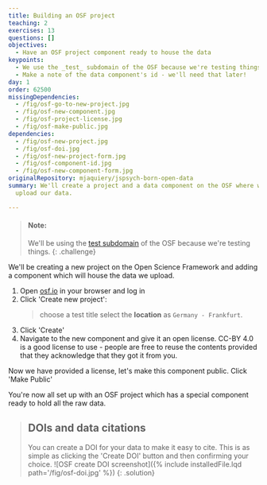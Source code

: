 ```yaml
---
title: Building an OSF project
teaching: 2
exercises: 13
questions: []
objectives:
  - Have an OSF project component ready to house the data
keypoints:
  - We use the _test_ subdomain of the OSF because we're testing things
  - Make a note of the data component's id - we'll need that later!
day: 1
order: 62500
missingDependencies:
  - /fig/osf-go-to-new-project.jpg
  - /fig/osf-new-component.jpg
  - /fig/osf-project-license.jpg
  - /fig/osf-make-public.jpg
dependencies:
  - /fig/osf-new-project.jpg
  - /fig/osf-doi.jpg
  - /fig/osf-new-project-form.jpg
  - /fig/osf-component-id.jpg
  - /fig/osf-new-component-form.jpg
originalRepository: mjaquiery/jspsych-born-open-data
summary: We'll create a project and a data component on the OSF where we'll
  upload our data.

---
```

> #### Note:
> We'll be using the [test subdomain](https://test.osf.io/) of the OSF because we're testing things.
{: .challenge}

We'll be creating a new project on the Open Science Framework and adding a component which will house the data we upload.

1. Open [osf.io](https://osf.io/myprojects/) in your browser and log in
2. Click 'Create new project': 
	> choose a test title
	> select the **location** as `Germany - Frankfurt`.
3. Click 'Create'
4. Navigate to the new component and give it an open license.
CC-BY 4.0 is a good license to use - people are free to reuse the contents provided that they acknowledge that they got it from you.

Now we have provided a license, let's make this component public.
Click 'Make Public'


You're now all set up with an OSF project which has a special component ready to hold all the raw data.

> ## DOIs and data citations
> You can create a DOI for your data to make it easy to cite.
> This is as simple as clicking the 'Create DOI' button and then confirming your choice.
> ![OSF create DOI screenshot]({% include installedFile.lqd path='/fig/osf-doi.jpg' %})
{: .solution}

